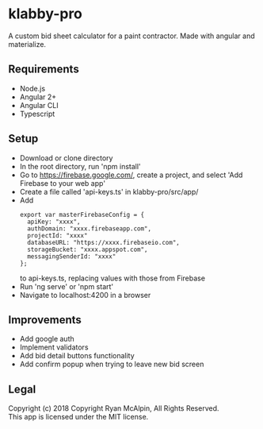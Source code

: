 # klabby-pro
A custom bid sheet calculator for a paint contractor. Made with angular and materialize.

## Requirements
* Node.js
* Angular 2+
* Angular CLI
* Typescript

## Setup
* Download or clone directory
* In the root directory, run 'npm install'
* Go to https://firebase.google.com/, create a project, and select 'Add Firebase to your web app'
* Create a file called 'api-keys.ts' in klabby-pro/src/app/
* Add
  ```
  export var masterFirebaseConfig = {
    apiKey: "xxxx",
    authDomain: "xxxx.firebaseapp.com",
    projectId: "xxxx"
    databaseURL: "https://xxxx.firebaseio.com",
    storageBucket: "xxxx.appspot.com",
    messagingSenderId: "xxxx"
  };
  ```
  to api-keys.ts, replacing values with those from Firebase
* Run 'ng serve' or 'npm start'
* Navigate to localhost:4200 in a browser

## Improvements
* Add google auth
* Implement validators
* Add bid detail buttons functionality
* Add confirm popup when trying to leave new bid screen


## Legal
Copyright (c) 2018 Copyright Ryan McAlpin, All Rights Reserved.<br>
This app is licensed under the MIT license.
